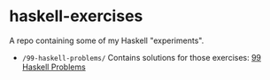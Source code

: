 # haskell-exercises

A repo containing some of my Haskell "experiments".

* `/99-haskell-problems/` Contains solutions for those exercises: [99 Haskell Problems](https://wiki.haskell.org/99_questions)
